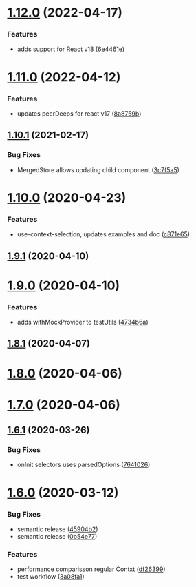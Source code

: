 # [1.12.0](https://github.com/edriang/react-connect-context-hooks/compare/v1.11.0...v1.12.0) (2022-04-17)


### Features

* adds support for React v18 ([6e4461e](https://github.com/edriang/react-connect-context-hooks/commit/6e4461eff295fa6f38a89d09d86478818c00408e))

# [1.11.0](https://github.com/edriang/react-connect-context-hooks/compare/v1.10.1...v1.11.0) (2022-04-12)


### Features

* updates peerDeeps for react v17 ([8a8759b](https://github.com/edriang/react-connect-context-hooks/commit/8a8759b41ac4050550ce104aba4470212747af7c))

## [1.10.1](https://github.com/edriang/react-connect-context-hooks/compare/v1.10.0...v1.10.1) (2021-02-17)


### Bug Fixes

* MergedStore allows updating child component ([3c7f5a5](https://github.com/edriang/react-connect-context-hooks/commit/3c7f5a5f7ab860538d3ae03db60735e86683cc5a))

# [1.10.0](https://github.com/edriang/react-connect-context-hooks/compare/v1.9.1...v1.10.0) (2020-04-23)


### Features

* use-context-selection, updates examples and doc ([c871e65](https://github.com/edriang/react-connect-context-hooks/commit/c871e657121766173d4f1a5c2b5be037fccaa306))

## [1.9.1](https://github.com/edriang/react-connect-context-hooks/compare/v1.9.0...v1.9.1) (2020-04-10)

# [1.9.0](https://github.com/edriang/react-connect-context-hooks/compare/v1.8.1...v1.9.0) (2020-04-10)


### Features

* adds withMockProvider to testUtils ([4734b6a](https://github.com/edriang/react-connect-context-hooks/commit/4734b6a65bd159b99a32a0834c6fdf317ab8747e))

## [1.8.1](https://github.com/edriang/react-connect-context-hooks/compare/v1.8.0...v1.8.1) (2020-04-07)

# [1.8.0](https://github.com/edriang/react-connect-context-hooks/compare/v1.7.0...v1.8.0) (2020-04-06)

# [1.7.0](https://github.com/edriang/react-connect-context-hooks/compare/v1.6.1...v1.7.0) (2020-04-06)

## [1.6.1](https://github.com/edriang/react-connect-context-hooks/compare/v1.6.0...v1.6.1) (2020-03-26)


### Bug Fixes

* onInit selectors uses parsedOptions ([7641026](https://github.com/edriang/react-connect-context-hooks/commit/7641026feece56c08fd3bc9101cd2a00a6f727b1))

# [1.6.0](https://github.com/edriang/react-connect-context-hooks/compare/v1.5.0...v1.6.0) (2020-03-12)


### Bug Fixes

* semantic release ([45904b2](https://github.com/edriang/react-connect-context-hooks/commit/45904b22604528fd9997e22592adbd92fd83400c))
* semantic release ([0b54e77](https://github.com/edriang/react-connect-context-hooks/commit/0b54e77d1013ff2d1dac509e3e5cc16abcded0bb))


### Features

* performance comparisson regular Contxt ([df26399](https://github.com/edriang/react-connect-context-hooks/commit/df263996c8e0003869c76ed983ae3a00e9eaea94))
* test workflow ([3a08fa1](https://github.com/edriang/react-connect-context-hooks/commit/3a08fa1f071f11d47f0c935d3d26a3e851b0c363))
